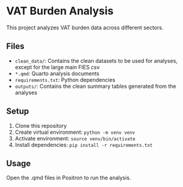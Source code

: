 # VAT Burden Analysis

This project analyzes VAT burden data across different sectors.

## Files
- `clean_data/`: Contains the clean datasets to be used for analyses, except for the large main FIES csv
- `*.qmd`: Quarto analysis documents
- `requirements.txt`: Python dependencies
- `outputs/`: Contains the clean summary tables generated from the analyses

## Setup
1. Clone this repository
2. Create virtual environment: `python -m venv venv`
3. Activate environment: `source venv/bin/activate`
4. Install dependencies: `pip install -r requirements.txt`

## Usage
Open the .qmd files in Positron to run the analysis.
